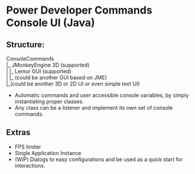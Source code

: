# Power Developer Commands Console UI (Java)

## Structure:  
ConsoleCommands  
|_ JMonkeyEngine 3D (supported)  
|  |_ Lemur GUI (supported)  
|  |_ (could be another GUI based on JME)  
|_(could be another 3D or 2D UI or even simple text UI)  

- Automatic commands and user accessible console variables, by simply instantiating proper classes.
- Any class can be a listener and implement its own set of console commands.

## Extras
- FPS limiter
- Single Application Instance
- (WIP) Dialogs to easy configurations and be used as a quick start for interactions.

